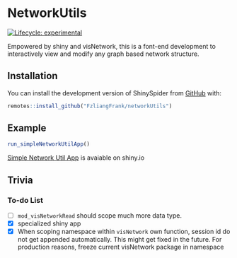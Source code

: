 
<!-- README.md is generated from README.Rmd. Please edit that file -->

# NetworkUtils

<!-- badges: start -->

[![Lifecycle:
experimental](https://img.shields.io/badge/lifecycle-experimental-orange.svg)](https://lifecycle.r-lib.org/articles/stages.html#experimental)
<!-- badges: end -->

Empowered by shiny and visNetwork, this is a font-end development to
interactively view and modify any graph based network structure.

## Installation

You can install the development version of ShinySpider from
[GitHub](https://github.com/) with:

``` r
remotes::install_github("FzliangFrank/networkUtils")
```

## Example

``` r
run_simpleNetworkUtilApp()
```

[Simple Network Util
App](https://frank-the-tank.shinyapps.io/networkutils/?_ga=2.2760560.1153125338.1680970415-1261124081.1680970415)
is avaiable on shiny.io

## Trivia

### To-do List

- [ ] `mod_visNetworkRead` should scope much more data type.
- [x] specialized shiny app
- [x] When scoping namespace within `visNetwork` own function, session
  id do not get appended automatically. This might get fixed in the
  future. For production reasons, freeze current visNetwork package in
  namespace
